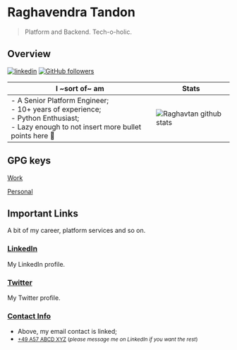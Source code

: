 # Raghavendra Tandon

> Platform and Backend. Tech-o-holic.

## Overview

[![linkedin](https://img.shields.io/badge/-linkedin-171717?style=flat-square&logo=Linkedin&logoColor=white&link=https://www.linkedin.com/in/guicheffer/)](https://www.linkedin.com/in/raghavendratandon/)
[![GitHub followers](https://img.shields.io/github/followers/raghavtan.svg?style=social&label=follow&maxAge=2592000)](https://github.com/raghavtan?tab=followers)

| **I ~sort of~ am** 	| Stats 	|
|-	|-	|
| - A Senior Platform Engineer;<br>- 10+ years of experience;<br>- Python Enthusiast;<br>- Lazy enough to not insert more bullet points here 🤭| ![Raghavtan github stats](https://github-readme-stats.vercel.app/api?username=raghavtan&show_icons=true&count_private=true) 	|

## GPG keys

[Work](https://keys.openpgp.org/search?q=rtan%40hellofresh.com)

[Personal](https://keys.openpgp.org/search?q=raghavtan%40gmail.com)

## Important Links

A bit of my career, platform services and so on.

### [LinkedIn](https://www.linkedin.com/in/raghavendratandon/)

My LinkedIn profile.

### [Twitter](https://twitter.com/_raghav___)

My Twitter profile.

### [Contact Info](mailto:raghavtan@gmail.com)

- Above, my email contact is linked;
- <small>[+49 A57 ABCD XYZ](tel:+49AA77BBB7XXX) (_please message me on LinkedIn if you want the rest_)</small>

